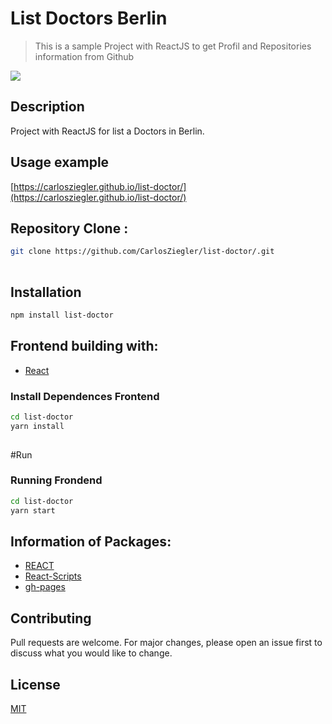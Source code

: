 # List Doctors Berlin
> This is a sample Project with ReactJS to get Profil and Repositories information from Github




![](header.png)



## Description
Project with ReactJS for list a Doctors in Berlin.




## Usage example


[https://carlosziegler.github.io/list-doctor/](https://carlosziegler.github.io/list-doctor/)

## Repository Clone :
 ```bash
 git clone https://github.com/CarlosZiegler/list-doctor/.git
     
 ```


## Installation


```sh
npm install list-doctor
```

## Frontend building with:

* [React](https://reactjs.org/)




### Install Dependences Frontend
 ```bash
cd list-doctor
yarn install
    
 ```
 
#Run  
     
### Running Frondend
 ```bash
 cd list-doctor
 yarn start
 ```

## Information of Packages:



* [REACT](https://www.npmjs.com/package/react)
* [React-Scripts](https://www.npmjs.com/package/react-scripts)
* [gh-pages](https://www.npmjs.com/package/gh-pages)
   
   
## Contributing
 Pull requests are welcome. For major changes, please open an issue first to discuss what you would like to change.

## License
[MIT](https://choosealicense.com/licenses/mit/)
